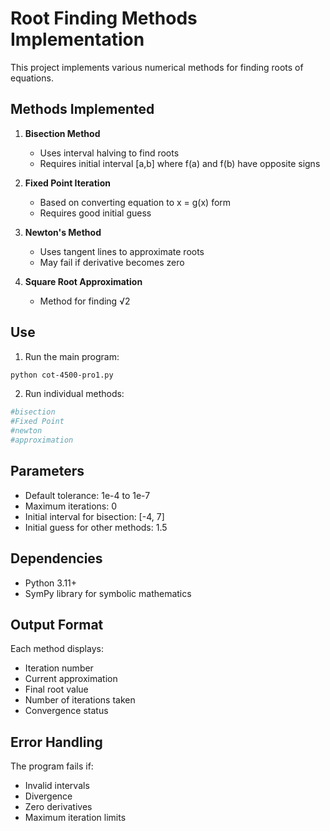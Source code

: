 
# Root Finding Methods Implementation

This project implements various numerical methods for finding roots of equations.

## Methods Implemented

1. **Bisection Method**
   - Uses interval halving to find roots
   - Requires initial interval [a,b] where f(a) and f(b) have opposite signs

2. **Fixed Point Iteration**
   - Based on converting equation to x = g(x) form
   - Requires good initial guess

3. **Newton's Method**
   - Uses tangent lines to approximate roots
   - May fail if derivative becomes zero

4. **Square Root Approximation**
   - Method for finding √2

## Use

1. Run the main program:
```bash
python cot-4500-pro1.py
```

2. Run individual methods:
```bash
#bisection   
#Fixed Point   
#newton  
#approximation     
```

## Parameters

- Default tolerance: 1e-4 to 1e-7
- Maximum iterations: 0
- Initial interval for bisection: [-4, 7]
- Initial guess for other methods: 1.5

## Dependencies

- Python 3.11+
- SymPy library for symbolic mathematics

## Output Format

Each method displays:
- Iteration number
- Current approximation
- Final root value
- Number of iterations taken
- Convergence status

## Error Handling

The program fails if:
- Invalid intervals
- Divergence
- Zero derivatives
- Maximum iteration limits
